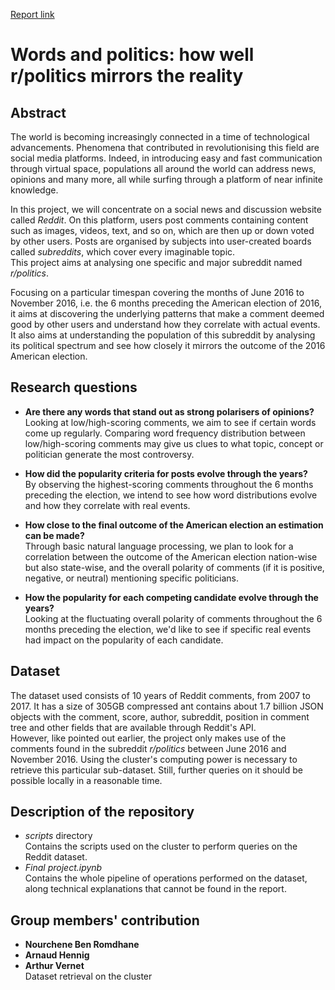 [Report link](https://www.overleaf.com/5613896445zbzcpyxbgbpj)

# Words and politics: how well r/politics mirrors the reality 

## Abstract
The world is becoming increasingly connected in a time of technological advancements. Phenomena that contributed in revolutionising this field are social media platforms. Indeed, in introducing easy and fast communication through virtual space, populations all around the world can address news, opinions and many more, all while surfing through a platform of near infinite knowledge.  

In this project, we will concentrate on a social news and discussion website called *Reddit*. On this platform, users post comments containing content such as images, videos, text, and so on, which are then up or down voted by other users. Posts are organised by subjects into user-created boards called *subreddits*, which cover every imaginable topic.  
This project aims at analysing one specific and major subreddit named *r/politics*.  

Focusing on a particular timespan covering the months of June 2016 to November 2016, i.e. the 6 months preceding the American election of 2016, it aims at discovering the underlying patterns that make a comment deemed good by other users and understand how they correlate with actual events. It also aims at understanding the population of this subreddit by analysing its political spectrum and see how closely it mirrors the outcome of the 2016 American election.


## Research questions
* **Are there any words that stand out as strong polarisers of opinions?**  
Looking at low/high-scoring comments, we aim to see if certain words come up regularly. Comparing word frequency distribution between low/high-scoring comments may give us clues to what topic, concept or politician generate the most controversy. 

* **How did the popularity criteria for posts evolve through the years?**  
By observing the highest-scoring comments throughout the 6 months preceding the election, we intend to see how word distributions evolve and how they correlate with real events.

* **How close to the final outcome of the American election an estimation can be made?**  
Through basic natural language processing, we plan to look for a correlation between the outcome of the American election nation-wise but also state-wise, and the overall polarity of comments (if it is positive, negative, or neutral) mentioning specific politicians.

* **How the popularity for each competing candidate evolve through the years?**  
Looking at the fluctuating overall polarity of comments throughout the 6 months preceding the election, we'd like to see if specific real events had impact on the popularity of each candidate.


## Dataset
The dataset used consists of 10 years of Reddit comments, from 2007 to 2017. It has a size of 305GB compressed ant contains about 1.7 billion JSON objects with the comment, score, author, subreddit, position in comment tree and other fields that are available through Reddit's API.  
However, like pointed out earlier, the project only makes use of the comments found in the subreddit *r/politics* between June 2016 and November 2016. Using the cluster's computing power is necessary to retrieve this particular sub-dataset. Still, further queries on it should be possible locally in a reasonable time.


## Description of the repository
* *scripts* directory  
Contains the scripts used on the cluster to perform queries on the Reddit dataset.
* *Final project.ipynb*  
Contains the whole pipeline of operations performed on the dataset, along technical explanations that cannot be found in the report.


## Group members' contribution
* **Nourchene Ben Romdhane**
* **Arnaud Hennig**
* **Arthur Vernet**  
Dataset retrieval on the cluster
